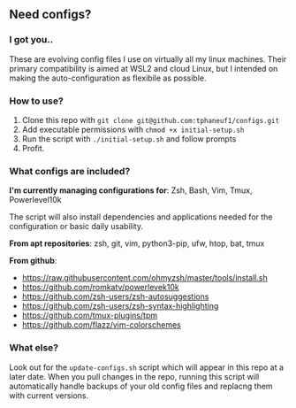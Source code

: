 ## Need configs?
### I got you..

These are evolving config files I use on virtually all my linux machines.
Their primary compatibility is aimed at WSL2 and cloud Linux, but I intended on making the auto-configuration as flexibile as possible.

### How to use?
1. Clone this repo with `git clone git@github.com:tphaneuf1/configs.git`
2. Add executable permissions with `chmod +x initial-setup.sh`
3. Run the script with `./initial-setup.sh` and follow prompts
4. Profit.

### What configs are included?

**I'm currently managing configurations for**: Zsh, Bash, Vim, Tmux, Powerlevel10k

The script will also install dependencies and applications needed for the configuration or basic daily usability.

**From apt repositories**: zsh, git, vim, python3-pip, ufw, htop, bat, tmux

**From github**:
- https://raw.githubusercontent.com/ohmyzsh/master/tools/install.sh
- https://github.com/romkatv/powerlevek10k
- https://github.com/zsh-users/zsh-autosuggestions
- https://github.com/zsh-users/zsh-syntax-highlighting
- https://github.com/tmux-plugins/tpm
- https://github.com/flazz/vim-colorschemes

### What else?
Look out for the `update-configs.sh` script which will appear in this repo at a later date.
When you pull changes in the repo, running this script will automatically handle backups of your old config files and replacng them with current versions.
